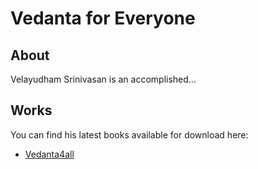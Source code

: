 # Vedanta for Everyone

## About
Velayudham Srinivasan is an accomplished...

## Works
You can find his latest books available for download here:
- [Vedanta4all](google.com)
